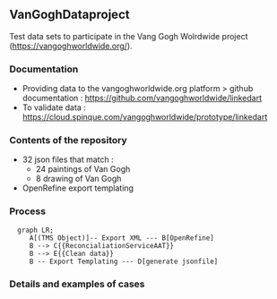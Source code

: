 ## VanGoghDataproject

Test data sets to participate in the Vang Gogh Wolrdwide project (https://vangoghworldwide.org/).

### Documentation 
* Providing data to the vangoghworldwide.org platform > github documentation : https://github.com/vangoghworldwide/linkedart
* To validate data : https://cloud.spinque.com/vangoghworldwide/prototype/linkedart

### Contents of the repository  

* 32 json files that match :
  * 24 paintings of Van Gogh
  * 8 drawing of Van Gogh
* OpenRefine export templating

### Process 

```mermaid
  graph LR;
     A[(TMS Object)]-- Export XML --- B[OpenRefine]
     B --> C{{ReconcialiationServiceAAT}}
     B --> E{{Clean data}}
     B -- Export Templating --- D[generate jsonfile]
```

### Details and examples of cases
